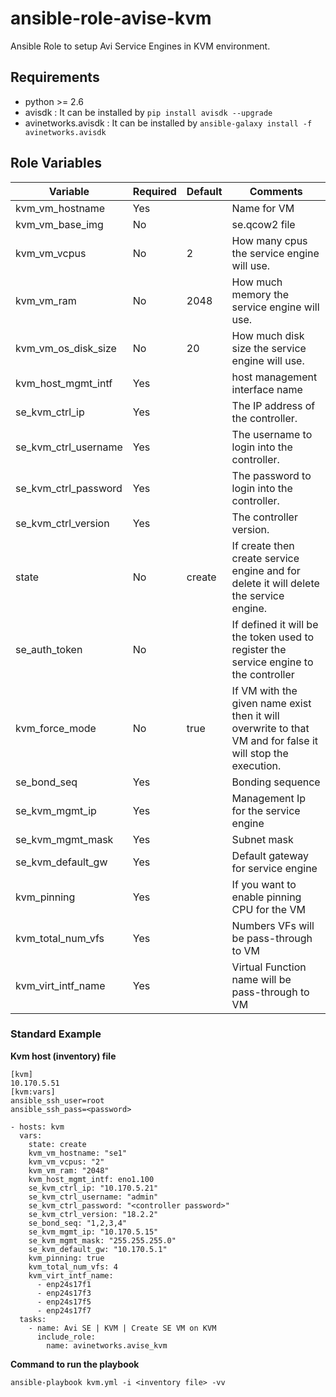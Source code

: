 # ansible-role-avise-kvm
Ansible Role to setup Avi Service Engines in KVM environment.

Requirements
------------
 - python >= 2.6
 - avisdk : It can be installed by `pip install avisdk --upgrade`
 - avinetworks.avisdk : It can be installed by `ansible-galaxy install -f avinetworks.avisdk` 

Role Variables
--------------

| Variable | Required | Default | Comments |
|----------|----------|---------|----------|
|kvm_vm_hostname|Yes||Name for VM|
|kvm_vm_base_img|No||se.qcow2 file|
|kvm_vm_vcpus|No|2|How many cpus the service engine will use.|
|kvm_vm_ram|No|2048|How much memory the service engine will use.|
|kvm_vm_os_disk_size|No|20|How much disk size the service engine will use.|
|kvm_host_mgmt_intf|Yes||host management interface name|
|se_kvm_ctrl_ip|Yes||The IP address of the controller.|
|se_kvm_ctrl_username|Yes||The username to login into the controller.|
|se_kvm_ctrl_password|Yes||The password to login into the controller.|
|se_kvm_ctrl_version|Yes||The controller version.|
|state|No|create|If create then create service engine and for delete it will delete the service engine.|
|se_auth_token|No||If defined it will be the token used to register the service engine to the controller|
|kvm_force_mode|No|true|If VM with the given name exist then it will overwrite to that VM and for false it will stop the execution.|
|se_bond_seq|Yes||Bonding sequence|
|se_kvm_mgmt_ip|Yes||Management Ip for the service engine|
|se_kvm_mgmt_mask|Yes||Subnet mask|
|se_kvm_default_gw|Yes||Default gateway for service engine|
|kvm_pinning|Yes||If you want to enable pinning CPU for the VM|
|kvm_total_num_vfs|Yes||Numbers VFs will be pass-through to VM|
|kvm_virt_intf_name|Yes||Virtual Function name will be pass-through to VM|


### Standard Example
<b>Kvm host (inventory) file </b>

```
[kvm]
10.170.5.51
[kvm:vars]
ansible_ssh_user=root
ansible_ssh_pass=<password>
```

```
- hosts: kvm
  vars:
    state: create
    kvm_vm_hostname: "se1"
    kvm_vm_vcpus: "2"
    kvm_vm_ram: "2048"
    kvm_host_mgmt_intf: eno1.100
    se_kvm_ctrl_ip: "10.170.5.21"
    se_kvm_ctrl_username: "admin"
    se_kvm_ctrl_password: "<controller password>"
    se_kvm_ctrl_version: "18.2.2"
    se_bond_seq: "1,2,3,4"
    se_kvm_mgmt_ip: "10.170.5.15"
    se_kvm_mgmt_mask: "255.255.255.0"
    se_kvm_default_gw: "10.170.5.1"
    kvm_pinning: true
    kvm_total_num_vfs: 4
    kvm_virt_intf_name:
      - enp24s17f1
      - enp24s17f3
      - enp24s17f5
      - enp24s17f7
  tasks:
    - name: Avi SE | KVM | Create SE VM on KVM
      include_role:
        name: avinetworks.avise_kvm

```
<b>Command to run the playbook </b>
```
ansible-playbook kvm.yml -i <inventory file> -vv
```

